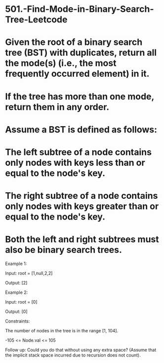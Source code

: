 # 501.-Find-Mode-in-Binary-Search-Tree-Leetcode



# Given the root of a binary search tree (BST) with duplicates, return all the mode(s) (i.e., the most frequently occurred element) in it.

# If the tree has more than one mode, return them in any order.

# Assume a BST is defined as follows:

# The left subtree of a node contains only nodes with keys less than or equal to the node's key.
# The right subtree of a node contains only nodes with keys greater than or equal to the node's key.
# Both the left and right subtrees must also be binary search trees.
 

Example 1:


Input: root = [1,null,2,2]


Output: [2]


Example 2:


Input: root = [0]


Output: [0]
 

Constraints:


The number of nodes in the tree is in the range [1, 104].


-105 <= Node.val <= 105
 


Follow up: Could you do that without using any extra space? (Assume that the implicit stack space incurred due to recursion does not count).
